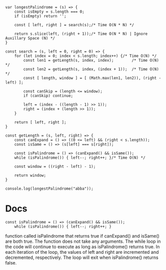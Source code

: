 ```
var longestPalindrome = (s) => {
    const isEmpty = s.length === 0;
    if (isEmpty) return '';

    const [ left, right ] = search(s);/* Time O(N * N) */

    return s.slice(left, (right + 1));/* Time O(N * N) | Ignore Auxillary Space (N) */
}

const search = (s, left = 0, right = 0) => {
    for (let index = 0; index < s.length; index++) {/* Time O(N) */
        const len1 = getLength(s, index, index);        /* Time O(N) */
        const len2 = getLength(s, index, (index + 1));  /* Time O(N) */
        const [ length, window ] = [ (Math.max(len1, len2)), (right - left) ];

        const canSkip = (length <= window);
        if (canSkip) continue;

        left = (index - ((length - 1) >> 1));
        right = (index + (length >> 1));
    }

    return [ left, right ];
}

const getLength = (s, left, right) => {
    const canExpand = () => ((0 <= left) && (right < s.length));
    const isSame = () => (s[left] === s[right]);

    const isPalindrome = () => (canExpand() && isSame());
    while (isPalindrome()) { left--; right++; }/* Time O(N) */

    const window = ((right - left) - 1);

    return window;
}

console.log(longestPalindrome("abba"));
```
# Docs
```
const isPalindrome = () => (canExpand() && isSame());
    while (isPalindrome()) { left--; right++; }
```
function called isPalindrome that returns true if canExpand() and isSame() are both true. The function does not take any arguments.
The while loop in the code will continue to execute as long as isPalindrome() returns true. In each iteration of the loop, the values of left and right are incremented and decremented, respectively. The loop will exit when isPalindrome() returns false.
